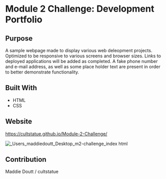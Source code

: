 # Module 2 Challenge: Development Portfolio

## Purpose
 A sample webpage made to display various web deleopment projects. Optimized to be responsive to various screens and browser sizes. Links to deployed applications will be added as completed. A fake phone number and e-mail address, as well as some place holder text are present in order to better demonstrate functionality. 

## Built With
* HTML
* CSS

## Website
https://cultstatue.github.io/Module-2-Challenge/

![_Users_maddiedoutt_Desktop_m2-challenge_index html](https://user-images.githubusercontent.com/105083634/171544548-8077de60-8aca-4bbf-9d9f-58613df4b045.png)


## Contribution
Maddie Doutt / cultstatue

